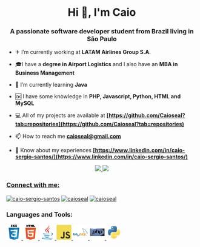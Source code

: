 <h1 align="center">Hi 👋, I'm Caio</h1>
<h3 align="center">A passionate software developer student from Brazil living in São Paulo</h3>

- ✈ I’m currently working at **LATAM Airlines Group S.A.**

- 🎓I have a **degree in Airport Logistics** and I also have an **MBA in Business Management**

- 🌱 I’m currently learning **Java**

- 🆗 I have some knowledge in **PHP, Javascript, Python, HTML and MySQL**

- 💻 All of my projects are available at **[https://github.com/Caioseal?tab=repositories](https://github.com/Caioseal?tab=repositories)**

- 📫 How to reach me **caioseal@gmail.com**

- 📄 Know about my experiences **[https://www.linkedin.com/in/caio-sergio-santos/](https://www.linkedin.com/in/caio-sergio-santos/)**

<div align="center">
  <a href="https://github.com/Caioseal">
  <img height="150em" src="https://github-readme-stats.vercel.app/api?username=Caioseal&show_icons=true&theme=ocean_dark&include_all_commits=true&count_private=true"/>
  <img height="150em" src="https://github-readme-stats.vercel.app/api/top-langs/?username=Caioseal&layout=compact&langs_count=7&theme=ocean_dark"/>
</div>

<h3 align="left">Connect with me:</h3>
<p align="left">
<a href="https://linkedin.com/in/caio-sergio-santos" target="blank"><img align="center" src="https://raw.githubusercontent.com/rahuldkjain/github-profile-readme-generator/master/src/images/icons/Social/linked-in-alt.svg" alt="caio-sergio-santos" height="30" width="40" /></a>
<a href="https://fb.com/caioseal" target="blank"><img align="center" src="https://raw.githubusercontent.com/rahuldkjain/github-profile-readme-generator/master/src/images/icons/Social/facebook.svg" alt="caioseal" height="30" width="40" /></a>
<a href="https://www.hackerrank.com/caioseal" target="blank"><img align="center" src="https://raw.githubusercontent.com/rahuldkjain/github-profile-readme-generator/master/src/images/icons/Social/hackerrank.svg" alt="caioseal" height="30" width="40" /></a>
</p>

<h3 align="left">Languages and Tools:</h3>
<p align="left"> <a href="https://www.w3schools.com/css/" target="_blank"> <img src="https://raw.githubusercontent.com/devicons/devicon/master/icons/css3/css3-original-wordmark.svg" alt="css3" width="40" height="40"/> </a> <a href="https://www.w3.org/html/" target="_blank"> <img src="https://raw.githubusercontent.com/devicons/devicon/master/icons/html5/html5-original-wordmark.svg" alt="html5" width="40" height="40"/> </a> <a href="https://www.java.com" target="_blank"> <img src="https://raw.githubusercontent.com/devicons/devicon/master/icons/java/java-original.svg" alt="java" width="40" height="40"/> </a> <a href="https://developer.mozilla.org/en-US/docs/Web/JavaScript" target="_blank"> <img src="https://raw.githubusercontent.com/devicons/devicon/master/icons/javascript/javascript-original.svg" alt="javascript" width="40" height="40"/> </a> <a href="https://www.mysql.com/" target="_blank"> <img src="https://raw.githubusercontent.com/devicons/devicon/master/icons/mysql/mysql-original-wordmark.svg" alt="mysql" width="40" height="40"/> </a> <a href="https://www.php.net" target="_blank"> <img src="https://raw.githubusercontent.com/devicons/devicon/master/icons/php/php-original.svg" alt="php" width="40" height="40"/> </a> <a href="https://www.python.org" target="_blank"> <img src="https://raw.githubusercontent.com/devicons/devicon/master/icons/python/python-original.svg" alt="python" width="40" height="40"/> </a> </p>

